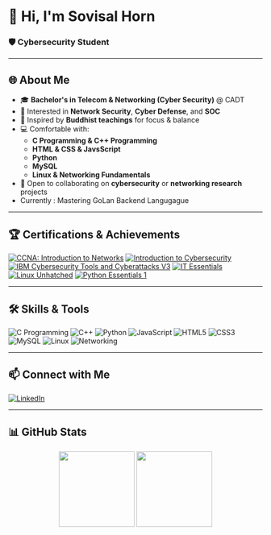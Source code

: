 # 👋 Hi, I'm Sovisal Horn
### 🛡️ Cybersecurity Student

---

## 🌐 About Me
- 🎓 **Bachelor's in Telecom & Networking (Cyber Security)** @ CADT  
- 🔐 Interested in **Network Security**, **Cyber Defense**, and **SOC**  
- 🧘 Inspired by **Buddhist teachings** for focus & balance  
- 💻 Comfortable with:
  - **C Programming & C++ Programming**
  - **HTML & CSS​​ & JavsScript**
  - **Python**
  - **MySQL**
  - **Linux & Networking Fundamentals**
- 🤝 Open to collaborating on **cybersecurity** or **networking research** projects  
- Currently : Mastering GoLan Backend Langugague
---

## 🏆 Certifications & Achievements

[![CCNA: Introduction to Networks](https://img.shields.io/badge/CCNA-Introduction_to_Networks-blue?style=for-the-badge)](https://www.credly.com/badges/1e8e7d6e-d5c3-4a2e-bc39-3e8c4f8a0d3a)
[![Introduction to Cybersecurity](https://img.shields.io/badge/Introduction_to_Cybersecurity-IBM-blue?style=for-the-badge)](https://www.credly.com/badges/84d1a2c4-7737-4c3f-9d40-dc5f8d0a1b6b)
[![IBM Cybersecurity Tools and Cyberattacks V3](https://img.shields.io/badge/IBM-Cybersecurity_Tools_and_Cyberattacks_v3-blue?style=for-the-badge)](https://www.credly.com/badges/2a0f8200-6e15-4d62-b4d4-f5c8f75b6a1d)
[![IT Essentials](https://img.shields.io/badge/IT_Essentials-Cisco-blue?style=for-the-badge)](https://www.credly.com/badges/0c9fef29-b65b-4d12-8b1c-bf1f5a3d73d3)
[![Linux Unhatched](https://img.shields.io/badge/Linux_Unhatched-Linux-blue?style=for-the-badge)](https://www.credly.com/badges/b3c4a4f0-92a3-4a9b-8e1a-8bbf4df25e5e)
[![Python Essentials 1](https://img.shields.io/badge/Python_Essentials_1-Python-blue?style=for-the-badge)](https://www.credly.com/badges/f8b9d5d8-01b3-4cb3-8b6a-3b8a3e0592c8)


---

## 🛠 Skills & Tools

![C Programming](https://img.shields.io/badge/C%20Programming-00599C?style=for-the-badge&logo=c&logoColor=white)
![C++](https://img.shields.io/badge/C++-00599C?style=for-the-badge&logo=c%2B%2B&logoColor=white)
![Python](https://img.shields.io/badge/Python-3776AB?style=for-the-badge&logo=python&logoColor=white)
![JavaScript](https://img.shields.io/badge/JavaScript-F7DF1E?style=for-the-badge&logo=javascript&logoColor=black)
![HTML5](https://img.shields.io/badge/HTML5-E34F26?style=for-the-badge&logo=html5&logoColor=white)
![CSS3](https://img.shields.io/badge/CSS3-1572B6?style=for-the-badge&logo=css3&logoColor=white)
![MySQL](https://img.shields.io/badge/MySQL-4479A1?style=for-the-badge&logo=mysql&logoColor=white)
![Linux](https://img.shields.io/badge/Linux-000000?style=for-the-badge&logo=linux&logoColor=white)
![Networking](https://img.shields.io/badge/Networking-FF6F00?style=for-the-badge&logo=gnubash&logoColor=white)

---


## 📫 Connect with Me  
[![LinkedIn](https://img.shields.io/badge/LinkedIn-0A66C2?style=for-the-badge&logo=linkedin&logoColor=white)]([https://www.linkedin.com/in/YourLinkedInProfile](https://www.linkedin.com/in/sovisal-horn12/))

---

## 📊 GitHub Stats  
<p align="center">
  <img src="https://github-readme-stats.vercel.app/api?username=SovisalHorn&show_icons=true&theme=tokyonight" height="150"/>
  <img src="https://github-readme-stats.vercel.app/api/top-langs/?username=SovisalHorn&layout=compact&theme=tokyonight" height="150"/>
</p>
